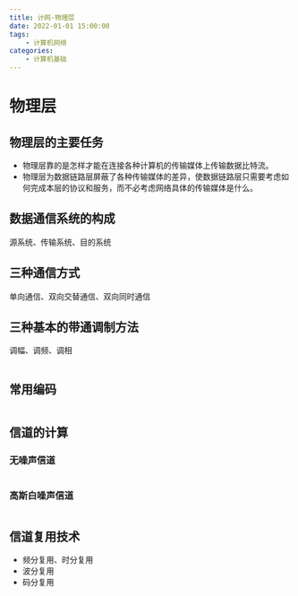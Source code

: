 ```yaml
---
title: 计网-物理层
date: 2022-01-01 15:00:00
tags: 
	- 计算机网络
categories: 
	- 计算机基础
---
```


# 物理层

## 物理层的主要任务

- 物理层靠的是怎样才能在连接各种计算机的传输媒体上传输数据比特流。
- 物理层为数据链路层屏蔽了各种传输媒体的差异，使数据链路层只需要考虑如何完成本层的协议和服务，而不必考虑网络具体的传输媒体是什么。

## 数据通信系统的构成

源系统、传输系统、目的系统

## 三种通信方式

单向通信、双向交替通信、双向同时通信

## 三种基本的带通调制方法

调幅、调频、调相

<img :src="$withBase('/computer/002.png')"></img>


## 常用编码

<img :src="$withBase('/computer/003.png')"></img>

## 信道的计算

### 无噪声信道

<img :src="$withBase('/computer/004.png')"></img>


### 高斯白噪声信道

<img :src="$withBase('/computer/005.png')"></img>


## 信道复用技术

- 频分复用、时分复用
- 波分复用
- 码分复用


<img :src="$withBase('/computer/006.png')"></img>

